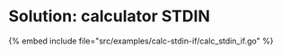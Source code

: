 # Solution: calculator STDIN

{% embed include file="src/examples/calc-stdin-if/calc_stdin_if.go" %}


